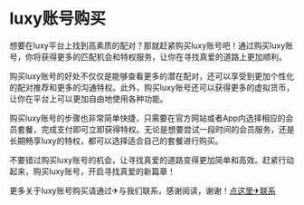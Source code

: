 # luxy账号购买

想要在luxy平台上找到高素质的配对？那就赶紧购买luxy账号吧！通过购买luxy账号，你将获得更多的匹配机会和特权服务，让你在寻找真爱的道路上更加顺利。

购买luxy账号的好处不仅仅是能够查看更多的潜在配对，还可以享受到更加个性化的配对推荐和更多的沟通特权。此外，购买luxy账号还可以获得更多的虚拟货币，让你在平台上可以更加自由地使用各种功能。

购买luxy账号的步骤也非常简单快捷，只需要在官方网站或者App内选择相应的会员套餐，完成支付即可立即获得特权。无论是想要尝试一段时间的会员服务，还是长期畅享luxy的特权，都可以选择适合自己的套餐进行购买。

不要错过购买luxy账号的机会，让寻找真爱的道路变得更加简单和高效。赶紧行动起来，购买luxy账号，开启寻找真爱的新篇章！

更多关于luxy账号购买请通过✈与我们联系，感谢阅读，谢谢！[点这里✈联系](https://ww.k02.cc)